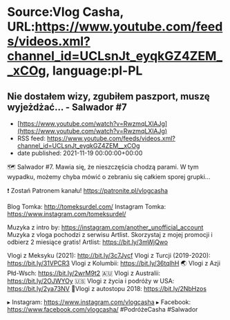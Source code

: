 # Source:Vlog Casha, URL:https://www.youtube.com/feeds/videos.xml?channel_id=UCLsnJt_eyqkGZ4ZEM__xCOg, language:pl-PL

## Nie dostałem wizy, zgubiłem paszport, muszę wyjeżdżać... - Salwador #7
 - [https://www.youtube.com/watch?v=RwzmqLXlAJg](https://www.youtube.com/watch?v=RwzmqLXlAJg)
 - RSS feed: https://www.youtube.com/feeds/videos.xml?channel_id=UCLsnJt_eyqkGZ4ZEM__xCOg
 - date published: 2021-11-19 00:00:00+00:00

🗺️ Salwador #7. Mawia się, że nieszczęścia chodzą parami. W tym wypadku, możemy chyba mówić o zebraniu się całkiem sporej grupki...

❗ Zostań Patronem kanału!
https://patronite.pl/vlogcasha

Blog Tomka: http://tomeksurdel.com/
Instagram Tomka: https://www.instagram.com/tomeksurdel/

Muzyka z intro by: https://instagram.com/another_unofficial_account
Muzyka z vloga pochodzi z serwisu Artlist. Skorzystaj z mojej promocji i odbierz 2 miesiące gratis!
Artlist: https://bit.ly/3mWjQwo

Vlogi z Meksyku (2021): http://bit.ly/3c7Jycf
Vlogi z Turcji (2019-2020): https://bit.ly/31VPCR3
Vlogi z Kolumbii: https://bit.ly/36tqlhH
🌏 Vlogi z Azji Płd-Wsch: https://bit.ly/2wrM9t2
🇦🇺 Vlogi z Australii: https://bit.ly/2OJWYOy
🇺🇸 Vlogi z życia i podróży w USA: https://bit.ly/2ya73NV
🚙Vlogi z autostopu 2018: https://bit.ly/2NbHzos

▸ Instagram: https://www.instagram.com/vlogcasha
▸ Facebook: https://www.facebook.com/vlogcasha/
#PodróżeCasha #Salwador

